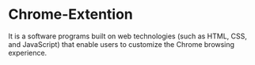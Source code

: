 # Chrome-Extention
It is a software programs built on web technologies (such as HTML, CSS, and JavaScript) that enable users to customize the Chrome browsing experience.
